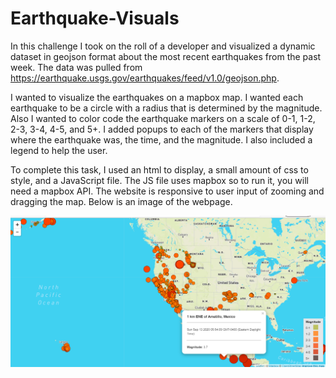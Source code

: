 # Earthquake-Visuals

In this challenge I took on the roll of a developer and visualized a dynamic dataset in geojson format about the most recent earthquakes from the past week. The data was pulled from https://earthquake.usgs.gov/earthquakes/feed/v1.0/geojson.php. 

I wanted to visualize the earthquakes on a mapbox map. I wanted each earthquake to be a circle with a radius that is determined by the magnitude. Also I wanted to color code the earthquake markers on a scale of 0-1, 1-2, 2-3, 3-4, 4-5, and 5+. I added popups to each of the markers that display where the earthquake was, the time, and the magnitude. I also included a legend to help the user. 

To complete this task, I used an html to display, a small amount of css to style, and a JavaScript file. The JS file uses mapbox so to run it, you will need a mapbox API. The website is responsive to user input of zooming and dragging the map. Below is an image of the webpage. 

<img src= "/Images/screenshot.png" width="1000">
